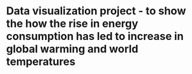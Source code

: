 # Data visualization project - to show the how the rise in energy consumption has led to increase in global warming and world temperatures